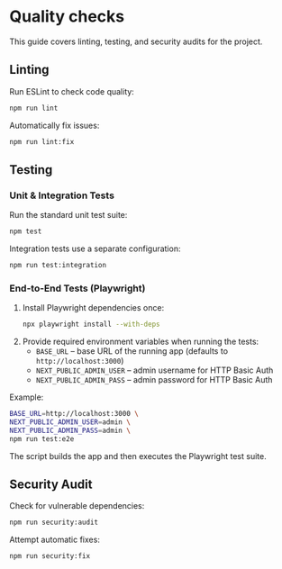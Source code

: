 # Quality checks

This guide covers linting, testing, and security audits for the project.

## Linting

Run ESLint to check code quality:

```bash
npm run lint
```

Automatically fix issues:

```bash
npm run lint:fix
```

## Testing

### Unit & Integration Tests

Run the standard unit test suite:

```bash
npm test
```

Integration tests use a separate configuration:

```bash
npm run test:integration
```

### End-to-End Tests (Playwright)

1. Install Playwright dependencies once:
   ```bash
   npx playwright install --with-deps
   ```
2. Provide required environment variables when running the tests:
   - `BASE_URL` – base URL of the running app (defaults to `http://localhost:3000`)
   - `NEXT_PUBLIC_ADMIN_USER` – admin username for HTTP Basic Auth
   - `NEXT_PUBLIC_ADMIN_PASS` – admin password for HTTP Basic Auth

Example:

```bash
BASE_URL=http://localhost:3000 \
NEXT_PUBLIC_ADMIN_USER=admin \
NEXT_PUBLIC_ADMIN_PASS=admin \
npm run test:e2e
```

The script builds the app and then executes the Playwright test suite.

## Security Audit

Check for vulnerable dependencies:

```bash
npm run security:audit
```

Attempt automatic fixes:

```bash
npm run security:fix
```

